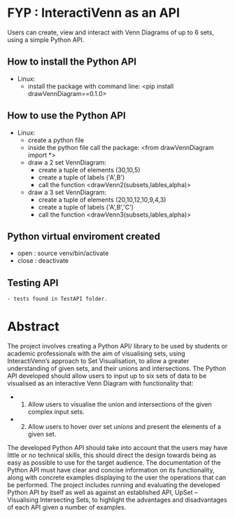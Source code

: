 # FYP : InteractiVenn as an API
Users can create, view and interact with Venn Diagrams of up to 6 sets, using a simple Python API.

## How to install the Python API
- Linux:
	- install the package with command line: <pip install drawVennDiagram==0.1.0>
	
## How to use the Python API
- Linux:
	- create a python file
	- inside the python file call the package: <from drawVennDiagram import *>
	- draw a 2 set VennDiagram:
		- create a tuple of elements	(30,10,5)
		- create a tuple of labels	('A',B')
		- call the function 		<drawVenn2(subsets,lables,alpha)>
	- draw a 3 set VennDiagram:
		- create a tuple of elements	(20,10,12,10,9,4,3)
		- create a tuple of labels	('A',B','C')
		- call the function 		<drawVenn3(subsets,lables,alpha)>


## Python virtual enviroment created
- open  :	source venv/bin/activate
- close :	deactivate

## Testing API
    - tests found in TestAPI folder.

	
# Abstract
The project involves creating a Python API/ library to be used by students or academic
professionals with the aim of visualising sets, using InteractiVenn’s approach to Set
Visualisation, to allow a greater understanding of given sets, and their unions and
intersections. The Python API developed should allow users to input up to six sets of data to
be visualised as an interactive Venn Diagram with functionality that:
- 1) Allow users to visualise the union and intersections of the given complex input sets.
- 2) Allow users to hover over set unions and present the elements of a given set.

The developed Python API should take into account that the users may have little or no
technical skills, this should direct the design towards being as easy as possible to use for the
target audience. The documentation of the Python API must have clear and concise
information on its functionality, along with concrete examples displaying to the user the
operations that can be performed.
The project includes running and evaluating the developed Python API by itself as well as
against an established API, UpSet – Visualising Intersecting Sets, to highlight the advantages
and disadvantages of each API given a number of examples.
